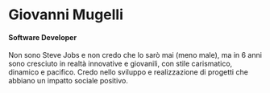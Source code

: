 # Giovanni Mugelli
#### Software Developer

Non sono Steve Jobs e non credo che lo sarò mai (meno male), ma in 6 anni sono cresciuto in realtà innovative e giovanili, con stile carismatico, dinamico e pacifico.
Credo nello sviluppo e realizzazione di progetti che abbiano un impatto sociale positivo.

<!---
giovamuge/giovamuge is a ✨ special ✨ repository because its `README.md` (this file) appears on your GitHub profile.
You can click the Preview link to take a look at your changes.
--->
